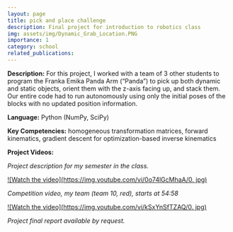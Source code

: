 ```yaml
---
layout: page
title: pick and place challenge
description: Final project for introduction to robotics class
img: assets/img/Dynamic_Grab_Location.PNG
importance: 1
category: school
related_publications:
---
```


**Description:** For this project, I worked with a team of 3 other students to program the Franka Emika Panda Arm (“Panda”) to pick up both dynamic and static objects, orient them with the z-axis facing up, and stack them. Our entire code had to run autonomously using only the initial poses of the blocks with no updated position information.

**Language:** Python (NumPy, SciPy)

**Key Competencies:** homogeneous transformation matrices, forward kinematics, gradient descent for optimization-based inverse kinematics

**Project Videos:**

*Project description for my semester in the class.*

[![Watch the video](https://img.youtube.com/vi/0o74lGcMhaA/0.
jpg)](https://youtu.be/0o74lGcMhaA)  

*Competition video, my team (team 10, red), starts at 54:58*

[![Watch the video](https://img.youtube.com/vi/kSxYnSfTZAQ/0.
jpg)](https://youtu.be/kSxYnSfTZAQ?t=3296)

*Project final report available by request.*
